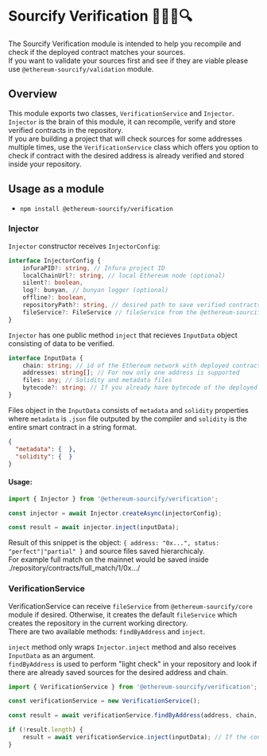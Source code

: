 # Sourcify Verification 🧑‍💻📝🔍 

The Sourcify Verification module is intended to help you recompile and check if the deployed contract matches your sources.  
If you want to validate your sources first and see if they are viable please use `@ethereum-sourcify/validation` module.

## Overview
This module exports two classes, `VerificationService` and `Injector`.  
`Injector` is the brain of this module, it can recompile, verify and store verified contracts in the repository.  
If you are building a project that will check sources for some addresses multiple times, use the `VerificationService` class which offers you option to check if contract with the desired address is already verified and stored inside your repository.

## Usage as a module
* `npm install @ethereum-sourcify/verification`

### Injector

`Injector` constructor receives `InjectorConfig`:

```typescript
interface InjectorConfig {
    infuraPID?: string, // Infura project ID
    localChainUrl?: string, // local Ethereum node (optional)
    silent?: boolean,
    log?: bunyan, // bunyan logger (optional)
    offline?: boolean,
    repositoryPath?: string, // desired path to save verified contracts (default is "./repository")
    fileService?: FileService // fileService from the @ethereum-sourcify/core (optional)
}

```

`Injector` has one public method `inject` that recieves `InputData` object consisting of data to be verified.

```typescript
interface InputData {
    chain: string; // id of the Ethereum network with deployed contract
    addresses: string[]; // For now only one address is supported
    files: any; // Solidity and metadata files
    bytecode?: string; // If you already have bytecode of the deployed contract
}
```

Files object in the `InputData` consists of `metadata` and `solidity` properties where `metadata` is `.json` file outputed by the compiler and `solidity` is the entire smart contract in a string format.

```json
{
  "metadata": {  },
  "solidity": {  }
}
```

#### Usage:

```typescript
import { Injector } from '@ethereum-sourcify/verification';

const injector = await Injector.createAsync(injectorConfig);

const result = await injector.inject(inputData);

```

Result of this snippet is the object: `{ address: "0x...", status: "perfect"|"partial" }` and source files saved hierarchicaly.  
For example full match on the mainnet would be saved inside ./repository/contracts/full_match/1/0x.../

### VerificationService

VerificationService can receive `fileService` from `@ethereum-sourcify/core` module if desired. Otherwise, it creates the default `fileService` which creates the repository in the current working directory.  
There are two available methods: `findByAddress` and `inject`.  

`inject` method only wraps `Injector.inject` method and also receives `InputData` as an argument.  
`findByAddress` is used to perform "light check" in your repository and look if there are already saved sources for the desired address and chain.

```typescript
import { VerificationService } from '@ethereum-sourcify/verification';

const verificationService = new VerificationService(); 

const result = await verificationService.findByAddress(address, chain, repositoryPath); // Returns the object { address: "0x...", status: "perfect" } if found

if (!result.length) {
    result = await verificationService.inject(inputData); // If the contract is not found in the repository, call injector and verify sources
}

```

